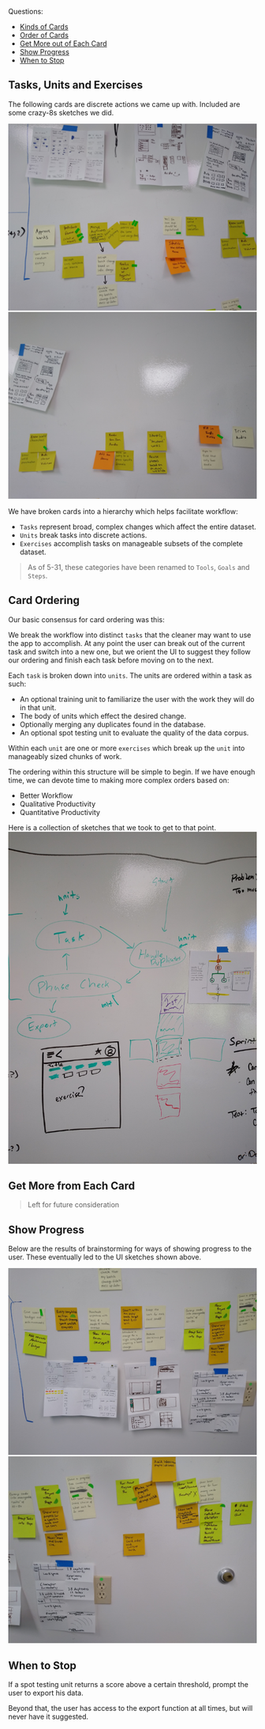 Questions:

- [Kinds of Cards](#units-and-exercises)
- [Order of Cards](#card-ordering)
- [Get More out of Each Card](#get-more-from-each-card)
- [Show Progress](#show-progress)
- [When to Stop](#when-to-stop)

## Tasks, Units and Exercises

The following cards are discrete actions we came up with. Included are some crazy-8s sketches we did.

![Card Types 1](./cards1.jpg) ![Card Types 2](./cards2.jpg)

We have broken cards into a hierarchy which helps facilitate workflow:

- `Tasks` represent broad, complex changes which affect the entire dataset.
- `Units` break tasks into discrete actions.
- `Exercises` accomplish tasks on manageable subsets of the complete dataset.

> As of 5-31, these categories have been renamed to `Tools`, `Goals` and `Steps`.

## Card Ordering

Our basic consensus for card ordering was this:

We break the workflow into distinct `tasks` that the cleaner may want to use the app to accomplish. At any point the
user can break out of the current task and switch into a new one, but we orient the UI to suggest they follow our
ordering and finish each task before moving on to the next.

Each `task` is broken down into `units`. The units are ordered within a task as such:

- An optional training unit to familiarize the user with the work they will do in that unit.
- The body of units which effect the desired change.
- Optionally merging any duplicates found in the database.
- An optional spot testing unit to evaluate the quality of the data corpus.

Within each `unit` are one or more `exercises` which break up the `unit` into manageably sized chunks of work.

The ordering within this structure will be simple to begin. If we have enough time, we can devote time to making more
complex orders based on:

- Better Workflow
- Qualitative Productivity
- Quantitative Productivity

Here is a collection of sketches that we took to get to that point. ![Sketches](./sketches.jpg)

## Get More from Each Card

> Left for future consideration

## Show Progress

Below are the results of brainstorming for ways of showing progress to the user. These eventually led to the UI sketches
shown above.

![progress1](./progress1.jpg) ![progress2](./progress2.jpg)

## When to Stop

If a spot testing unit returns a score above a certain threshold, prompt the user to export his data.

Beyond that, the user has access to the export function at all times, but will never have it suggested.

<!-- TODO: (set export as final suggested task?) -->
